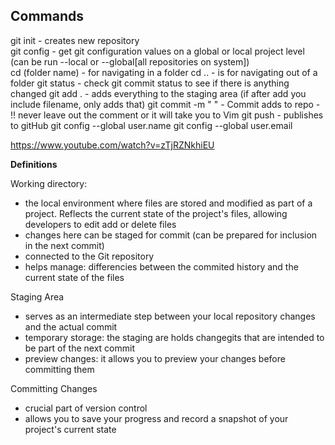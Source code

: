 <h2>Commands</h2>

git init - creates new repository <br>
git config - get git configuration values on a global or local project level (can be run --local or --global[all repositories on system]) <br>
cd (folder name) - for navigating in a folder
cd .. - is for navigating out of a folder
git status - check git commit status to see if there is anything changed
git add . - adds everything to the staging area (if after add you include filename, only adds that)
git commit -m " " - Commit adds to repo - !! never leave out the comment or it will take you to Vim
git push - publishes to gitHub
git config --global user.name
git config --global user.email 

https://www.youtube.com/watch?v=zTjRZNkhiEU

**Definitions** <br>


Working directory: 
- the local environment where files are stored and modified as part of a project. Reflects the current state of the project's files, allowing developers to edit add or delete files
- changes here can be staged for commit (can be prepared for inclusion in the next commit)
- connected to the Git repository
- helps manage: differencies between the commited history and the current state of the files

Staging Area
- serves as an intermediate step between your local repository changes and the actual commit
- temporary storage: the staging are holds changegits that are intended to be part of the next commit
- preview changes: it allows you to preview your changes before committing them

Committing Changes
- crucial part of version control
- allows you to save your progress and record a snapshot of your project's current state

